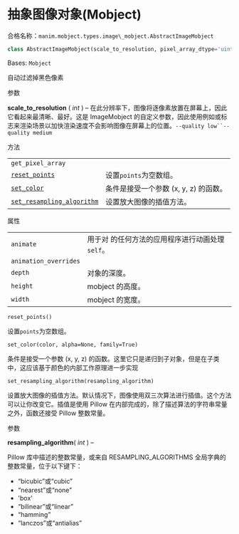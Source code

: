 # 抽象图像对象(Mobject)

合格名称：`manim.mobject.types.image\_mobject.AbstractImageMobject`


```py
class AbstractImageMobject(scale_to_resolution, pixel_array_dtype='uint8', resampling_algorithm=Resampling.BICUBIC, **kwargs)
```

Bases: `Mobject`

自动过滤掉黑色像素

参数

**scale_to_resolution** ( _int_ ) – 在此分辨率下，图像将逐像素放置在屏幕上，因此它看起来最清晰、最好。这是 ImageMobject 的自定义参数，因此使用例如或标志来渲染场景以加快渲染速度不会影响图像在屏幕上的位置。` --quality low``--quality medium `


方法

|||
|-|-|
`get_pixel_array`|
[`reset_points`]()|设置`points`为空数组。
[`set_color`]()|条件是接受一个参数 (x, y, z) 的函数。
[`set_resampling_algorithm`]()|设置放大图像的插值方法。


属性

|||
|-|-|
`animate`|用于对 的任何方法的应用程序进行动画处理`self`。
`animation_overrides`|
`depth`|对象的深度。
`height`|mobject 的高度。
`width`|mobject 的宽度。



`reset_points()`

设置`points`为空数组。



`set_color(color, alpha=None, family=True)`

条件是接受一个参数 (x, y, z) 的函数。这里它只是递归到子对象，但是在子类中，这应该基于颜色的内部工作原理进一步实现



`set_resampling_algorithm(resampling_algorithm)`

设置放大图像的插值方法。默认情况下，图像使用双三次算法进行插值。这个方法可以让你改变它。插值是使用 Pillow 在内部完成的，除了描述算法的字符串常量之外，函数还接受 Pillow 整数常量。

参数

**resampling_algorithm**( _int_ ) –

Pillow 库中描述的整数常量，或来自 RESAMPLING_ALGORITHMS 全局字典的整数常量，位于以下键下：

- “bicubic”或“cubic”
- “nearest”或“none”
- 'box'
- “bilinear”或“linear”
- “hamming”
- “lanczos”或“antialias”
